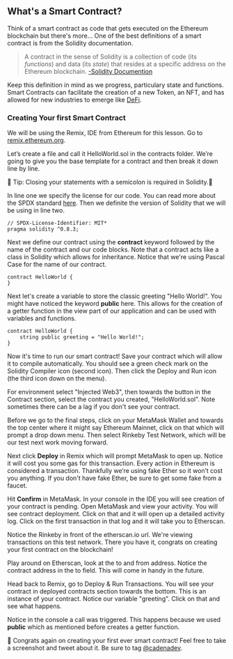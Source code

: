 ## What's a Smart Contract?  

Think of a smart contract as code that gets executed on the Ethereum blockchain but there's more... One of the best definitions of a smart contract is from the Solidity documentation. 

> A contract in the sense of Solidity is a collection of code (its *functions*) and data (its *state*) that resides at a specific address on the Ethereum blockchain. [-Solidity Documention](https://docs.soliditylang.org/en/v0.8.9/introduction-to-smart-contracts.html) 

Keep this definition in mind as we progress, particulary state and functions. Smart Contracts can facilitate the creation of a new Token, an NFT, and has allowed for new industries to emerge like [DeFi](https://ethereum.org/en/defi/).

### Creating Your first Smart Contract

We will be using the Remix, IDE from Ethereum for this lesson. Go to [remix.ethereum.org](http://remix.ethereum.org).

Let’s create a file and call it HelloWorld.sol in the contracts folder. We’re going to give you the base template for a contract and then break it down line by line.

🚨 Tip: Closing your statements with a semicolon is required in Solidity.🚨

In line one we specify the license for our code. You can read more about the SPDX standard [here](https://spdx.dev/ids/). Then we definite the version of Solidity that we will be using in line two.

```solidity
// SPDX-License-Identifier: MIT*
pragma solidity ^0.8.3;
```

Next we define our contract using the **contract** keyword followed by the name of the contract and our code blocks. Note that a contract acts like a class in Solidity which allows for inheritance. Notice that we're using Pascal Case for the name of our contract.

```solidity
contract HelloWorld {
}
```

Next let's create a variable to store the classic greeting "Hello World!". You might have noticed the keyword **public** here. This allows for the creation of a getter function in the view part of our application and can be used with variables and functions.

```solidity
contract HelloWorld {
	string public greeting = "Hello World!";
}
```

Now it's time to run our smart contract! Save your contract which will allow it to compile automatically. You should see a green check mark on the Solidity Compiler icon (second icon). Then click the Deploy and Run icon (the third icon down on the menu). 

For environment select "Injected Web3", then towards the button in the Contract section, select the contract you created, "HelloWorld.sol". Note sometimes there can be a lag if you don't see your contract. 

Before we go to the final steps, click on your MetaMask Wallet and towards the top center where it might say Ethereum Mainnet, click on that which will prompt a drop down menu. Then select Rinkeby Test Network, which will be our test next work moving forward. 

Next click **Deploy** in Remix which will prompt MetaMask to open up. Notice it will cost you some gas for this transaction. Every action in Ethereum is considered a transaction. Thankfully we’re using fake Ether so it won’t cost you anything. If you don't have fake Ether, be sure to get some fake from a faucet. 

Hit **Confirm** in MetaMask. In your console in the IDE you will see creation of your contract is pending. Open MetaMask and view your activity. You will see contract deployment. Click on that and it will open up a detailed activity log. Click on the first transaction in that log and it will take you to Etherscan. 

Notice the Rinkeby in front of the etherscan.io url. We're viewing transactions on this test network. There you have it, congrats on creating your first contract on the blockchain! 

Play around on Etherscan, look at the to and from address. Notice the contract address in the to field. This will come in handy in the future. 

Head back to Remix, go to Deploy & Run Transactions. You will see your contract in deployed contracts section towards the bottom. This is an instance of your contract. Notice our variable "greeting". Click on that and see what happens.

Notice in the console a call was triggered. This happens because we used **public** which as mentioned before creates a getter function.

🥳 Congrats again on creating your first ever smart contract! Feel free to take a screenshot and tweet about it. Be sure to tag [@cadenadev](https://twitter.com/cadenadev). 
